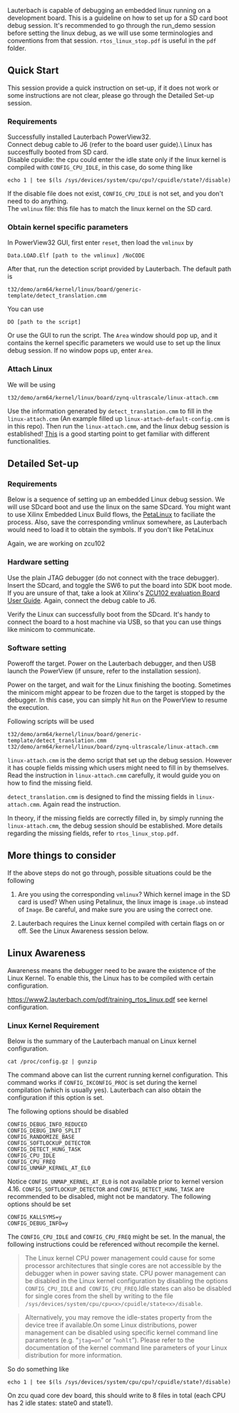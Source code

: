 Lauterbach is capable of debugging an embedded linux running on a development board. This is a guideline on how to set up for a SD card boot debug session. It's recommended to go through the run_demo session before setting the linux debug, as we will use some terminologies and conventions from that session. `rtos_linux_stop.pdf` is useful in the `pdf` folder.

## Quick Start

This session provide a quick instruction on set-up, if it does not work or some instructions are not clear, please go through the Detailed Set-up session.

### Requirements

Successfully installed Lauterbach PowerView32. \
Connect debug cable to J6 (refer to the board user guide).\ 
Linux has succesffully booted from SD card.\
Disable cpuidle: the cpu could enter the idle state only if the linux kernel is compiled with `CONFIG_CPU_IDLE`, in this case, do some thing like 
```
echo 1 | tee $(ls /sys/devices/system/cpu/cpu?/cpuidle/state?/disable)
```
If the disable file does not exist, `CONFIG_CPU_IDLE` is not set, and you don't need to do anything.\
The `vmlinux` file: this file has to match the linux kernel on the SD card. 

### Obtain kernel specific parameters
In PowerView32 GUI, first enter `reset`, then load the `vmlinux` by
```
Data.LOAD.Elf [path to the vmlinux] /NoCODE
```
After that, run the detection script provided by Lauterbach. The default path is
```
t32/demo/arm64/kernel/linux/board/generic-template/detect_translation.cmm
```
You can use
```
DO [path to the script]
```
Or use the GUI to run the script. 
The `Area` window should pop up, and it contains the kernel specific parameters we would use to set up the linux debug session. If no window pops up, enter `Area`.

### Attach Linux 

We will be using 
```
t32/demo/arm64/kernel/linux/board/zynq-ultrascale/linux-attach.cmm
```
Use the information generated by `detect_translation.cmm` to fill in the `linux-attach.cmm` (An example filled up `linux-attach-default-config.cmm` is in this repo). Then run the `linux-attach.cmm`, and the linux debug session is established! [This](https://www.youtube.com/watch?v=RArL2E7pxbQ) is a good starting point to get familiar with different functionalities.


## Detailed Set-up

### Requirements

Below is a sequence of setting up an embedded Linux debug session. We will use SDcard boot and use the linux on the same SDcard. You might want to use Xilinx Embedded Linux Build flows, the [PetaLinux](https://www.xilinx.com/products/design-tools/embedded-software/petalinux-sdk.html#tools) to faciliate the process. Also, save the corresponding vmlinux somewhere, as Lauterbach would need to load it to obtain the symbols. If you don't like PetaLinux

Again, we are working on zcu102

### Hardware setting

Use the plain JTAG debugger (do not connect with the trace debugger). Insert the SDcard, and toggle the SW6 to put the board into SDK boot mode. If you are unsure of that, take a look at Xilinx's [ZCU102 evaluation Board User Guide](https://www.xilinx.com/support/documentation/boards_and_kits/zcu102/ug1182-zcu102-eval-bd.pdf). Again, connect the debug cable to J6.

Verify the Linux can successfully boot from the SDcard. It's handy to connect the board to a host machine via USB, so that you can use things like minicom to communicate. 

### Software setting

Poweroff the target. Power on the Lauterbach debugger, and then USB launch the PowerView (if unsure, refer to the installation session). 

Power on the target, and wait for the Linux finishing the booting. Sometimes the minicom might appear to be frozen due to the target is stopped by the debugger. In this case, you can simply hit `Run` on the PowerView to resume the execution. 

Following scripts will be used

```
t32/demo/arm64/kernel/linux/board/generic-template/detect_translation.cmm
t32/demo/arm64/kernel/linux/board/zynq-ultrascale/linux-attach.cmm
```

`linux-attach.cmm` is the demo script that set up the debug session. However it has couple fields missing which users might need to fill in by themselves. Read the instruction in `linux-attach.cmm` carefully, it would guide you on how to find the missing field. 

`detect_translation.cmm` is designed to find the missing fields in `linux-attach.cmm`. Again read the instruction. 

In theory, if the missing fields are correctly filled in, by simply running the `linux-attach.cmm`, the debug session should be established. More details regarding the missing fields, refer to `rtos_linux_stop.pdf`.


## More things to consider

If the above steps do not go through, possible situations could be the following

1. Are you using the corresponding `vmlinux`? Which kernel image in the SD card is used? When using Petalinux, the linux image is `image.ub` instead of `Image`. Be careful, and make sure you are using the correct one.

2. Lauterbach requires the Linux kernel compiled with certain flags on or off. See the Linux Awareness session below. 

## Linux Awareness

Awareness means the debugger need to be aware the existence of the Linux Kernel. To enable this, the Linux has to be compiled with certain configuration.

https://www2.lauterbach.com/pdf/training_rtos_linux.pdf see kernel configuration.

### Linux Kernel Requirement

Below is the summary of the Lauterbach manual on Linux kernel configuration.

```
cat /proc/config.gz | gunzip
```
The command above can list the current running kernel configuration. This command works if `CONFIG_IKCONFIG_PROC` is set during the kernel compilation (which is usually yes). Lauterbach can also obtain the configuration if this option is set.

The following options should be disabled

```
CONFIG_DEBUG_INFO_REDUCED
CONFIG_DEBUG_INFO_SPLIT
CONFIG_RANDOMIZE_BASE
CONFIG_SOFTLOCKUP_DETECTOR
CONFIG_DETECT_HUNG_TASK
CONFIG_CPU_IDLE
CONFIG_CPU_FREQ
CONFIG_UNMAP_KERNEL_AT_EL0
```
Notice `CONFIG_UNMAP_KERNEL_AT_EL0` is not available prior to kernel version 4.16. `CONFIG_SOFTLOCKUP_DETECTOR` and `CONFIG_DETECT_HUNG_TASK` are recommended to be disabled, might not be mandatory.
The following options should be set
```
CONFIG_KALLSYMS=y
CONFIG_DEBUG_INFO=y
```
The `CONFIG_CPU_IDLE` and `CONFIG_CPU_FREQ` might be set. In the manual, the following instructions could be referenced without recompile the kernel.

> The Linux kernel CPU power management could cause for some processor architectures that single cores are not accessible by the debugger when in power saving state. CPU power management can be disabled in the Linux kernel configuration by disabling the options `CONFIG_CPU_IDLE` and` CONFIG_CPU_FREQ`.Idle states can also be disabled for single cores from the shell by writing to the file `/sys/devices/system/cpu/cpu<x>/cpuidle/state<x>/disable`. 

> Alternatively, you may remove the idle-states property from the device tree if available.On some Linux distributions, power management can be disabled using specific kernel command line parameters (e.g. “`jtag=on`” or “`nohlt`”). Please refer to the documentation of the kernel command line parameters of your Linux distribution for more information. 

So do something like
```
echo 1 | tee $(ls /sys/devices/system/cpu/cpu?/cpuidle/state?/disable)
```
On zcu quad core dev board, this should write to 8 files in total (each CPU has 2 idle states: state0 and state1).


